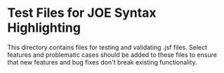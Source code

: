 # Test Files for JOE Syntax Highlighting

This directory contains files for testing and validating .jsf files.
Select features and problematic cases should be added to these files
to ensure that new features and bug fixes don't break existing
functionality. 
